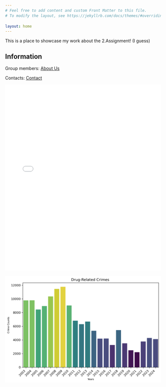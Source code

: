 ```yaml
---
# Feel free to add content and custom Front Matter to this file.
# To modify the layout, see https://jekyllrb.com/docs/themes/#overriding-theme-defaults

layout: home
---
```


This is a place to showcase my work about the 2.Assignment! (I guess)

## Information
Group members: [About Us](about.md)

Contacts: [Contact](contact.md)

<iframe src="_includes/drug_narcotic_incidents_with_details.htm" width="100%" height="600" style="border:none;"></iframe>


![Alt text](/assets/crime_drug_plot.png)



